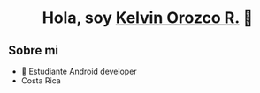 <div align="center">
<h1 align="center">Hola, soy <a href="https://aristi.dev">Kelvin Orozco R.</a> 👋</h1>
</div>

## Sobre mi

- 📲 Estudiante Android developer
- Costa Rica
<!--
**Kolvii29/Kolvii29** is a ✨ _special_ ✨ repository because its `README.md` (this file) appears on your GitHub profile.

Here are some ideas to get you started:

- 🔭 I’m currently working on ...
- 🌱 I’m currently learning ...
- 👯 I’m looking to collaborate on ...
- 🤔 I’m looking for help with ...
- 💬 Ask me about ...
- 📫 How to reach me: ...
- 😄 Pronouns: ...
- ⚡ Fun fact: ...
-->
